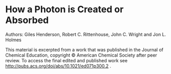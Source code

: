# How a Photon is Created or Absorbed

Authors: Giles Henderson, Robert C. Rittenhouse, John C. Wright and Jon L. Holmes

This material is excerpted from a work that was published in the Journal of Chemical Education, copyright © American Chemical Society after peer review. To access the final edited and published work see http://pubs.acs.org/doi/abs/10.1021/ed071p300.2 .